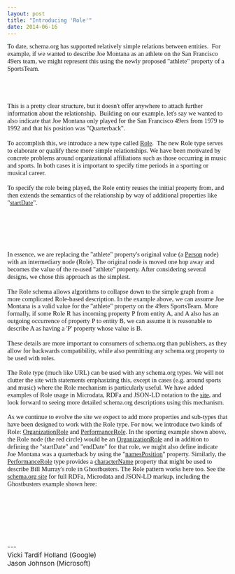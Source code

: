 ```yaml
---
layout: post
title: "Introducing 'Role'"
date: 2014-06-16
---
```


<div dir="ltr" style="text-align: left;">
<span style="font-family: Calibri; font-size: 11pt;">To date, schema.org
has supported relatively simple relations between entities.  For example, if we wanted to describe Joe
Montana as an athlete on the San Francisco 49ers team, we might represent this
using the newly proposed "athlete" property of a SportsTeam. </span><br />
<span style="font-family: inherit;"><br /></span>
<span id="docs-internal-guid-e9c1bb3e-90df-9821-95d3-6257338dbd46"><span style="font-size: 15px; vertical-align: baseline; white-space: pre-wrap;"><span style="font-family: inherit;"></span></span></span><br />
<div class="separator" style="clear: both; text-align: center;">
<br /></div>
<div class="separator" style="clear: both; text-align: center;">
<a href="http://1.bp.blogspot.com/-h-nBek0AUlk/U58Xo-yuc_I/AAAAAAAAI5M/ORErxieZ7Fg/s1600/sdo-sports-image0.png" style="margin-left: 1em; margin-right: 1em;"><img alt="" border="0" src="http://1.bp.blogspot.com/-h-nBek0AUlk/U58Xo-yuc_I/AAAAAAAAI5M/ORErxieZ7Fg/s1600/sdo-sports-image0.png" title="San Fran 49ers linked by a 'member' arrow to Joe Montana." /></a></div>
<br />
<div style="font-family: Calibri; font-size: 11.0pt; margin: 0in;">
This is a pretty
clear structure, but it doesn't offer anywhere to attach further information
about the relationship.  Building on our example,
let's say we wanted to also indicate that Joe Montana only played for the San
Francisco 49ers from 1979 to 1992 and that his position was "Quarterback".</div>
<div style="font-family: Calibri; font-size: 11.0pt; margin: 0in;">
<br /></div>
<div style="font-family: Calibri; font-size: 11.0pt; margin: 0in;">
To accomplish this,
we introduce a new type called <a href="http://schema.org/Role">Role</a>.  The
new Role type serves to elaborate or qualify these more simple relationships.
We have been motivated by concrete problems around organizational affiliations
such as those occurring in music and sports. In both cases it is important to
specify time periods in a sporting or musical career.</div>
<div style="font-family: Calibri; font-size: 11.0pt; margin: 0in;">
<br /></div>
<div style="font-family: Calibri; font-size: 11.0pt; margin: 0in;">
To specify the role
being played, the Role entity reuses the initial property from, and then extends the semantics of the relationship by way of additional properties
like "<a href="http://schema.org/startDate">startDate</a>".</div>
<br />
<div style="font-family: Calibri; font-size: 11.0pt; margin: 0in;">
<br /></div>
<div dir="ltr" style="line-height: 1.15; margin-bottom: 0pt; margin-top: 0pt;">
<span style="background-color: transparent; color: black; font-size: 15px; font-style: normal; font-variant: normal; font-weight: normal; text-decoration: none; vertical-align: baseline; white-space: pre-wrap;"><span id="docs-internal-guid-e9c1bb3e-a577-1d27-5da3-def9efa5742f"><span style="font-family: Arial; vertical-align: baseline;"></span></span></span></div>
<div class="separator" style="clear: both; text-align: center;">
<br /></div>
<div class="separator" style="clear: both; text-align: center;">
<a href="http://4.bp.blogspot.com/-jf3x5HkGVF8/U58cxdWKZoI/AAAAAAAAI5g/bIha2aZn3Ek/s1600/sdo-athlete-role.png" style="margin-left: 1em; margin-right: 1em;"><img alt="" border="0" src="http://4.bp.blogspot.com/-jf3x5HkGVF8/U58cxdWKZoI/AAAAAAAAI5g/bIha2aZn3Ek/s1600/sdo-athlete-role.png" title="San Fran 49ers having an 'athlete' link to a Role, which in turn has another 'athlete' link to Joe Montana, as well as a startDate of 1979." /></a></div>
<div class="separator" style="clear: both; text-align: center;">
<br /></div>
<div class="separator" style="clear: both; text-align: center;">
<span id="docs-internal-guid-e9c1bb3e-a586-f8c9-8247-cd6a755f7ce5"><span style="font-family: Arial; font-size: 15px; vertical-align: baseline; white-space: pre-wrap;"></span></span></div>
<div class="separator" style="clear: both; text-align: center;">
<br /></div>
<div dir="ltr" style="line-height: 1.15; margin-bottom: 0pt; margin-top: 0pt;">
<div class="separator" style="clear: both; text-align: center;">
<br /></div>
<div style="font-family: Calibri; font-size: 11.0pt; margin: 0in;">
In essence, we are
replacing the "athlete" property's original value (a <a href="http://schema.org/Person">Person</a> node) with an intermediary node (Role). The
original node is moved one hop away and becomes the value of the re-used "athlete" property. After considering several designs, we chose this
approach as the simplest.</div>
<div style="font-family: Calibri; font-size: 11.0pt; margin: 0in;">
<br /></div>
<div style="font-family: Calibri; font-size: 11.0pt; margin: 0in;">
The Role schema
allows algorithms to collapse down to the simple graph from a more complicated
Role-based description. In the example above, we can assume Joe Montana is a
valid value for the "athlete" property on the 49ers SportsTeam. More
formally, if some Role R has incoming property P from entity A, and A also has
an outgoing occurrence of property P to entity B, we can assume it is
reasonable to describe A as having a 'P' property whose value is B. </div>
<div style="font-family: Calibri; font-size: 11.0pt; margin: 0in;">
<br /></div>
<div style="font-family: Calibri; font-size: 11.0pt; margin: 0in;">
These details are
more important to consumers of schema.org than publishers, as they allow for
backwards compatibility, while also permitting any schema.org property to be
used with roles. </div>
<div style="font-family: Calibri; font-size: 11.0pt; margin: 0in;">
<br /></div>
<div style="font-family: Calibri; font-size: 11.0pt; margin: 0in;">
The Role type (much
like URL) can be used with any schema.org types. We will not clutter the site
with statements emphasizing this, except in cases (e.g. around sports and
music) where the Role mechanism is particularly useful. We have added examples
of Role usage in Microdata, RDFa and JSON-LD notation to the <a href="http://schema.org/Role">site</a>, and look forward to seeing more
detailed schema.org descriptions using this mechanism.</div>
<br /></div>
<div style="font-family: Calibri; font-size: 11.0pt; margin: 0in;">
As we continue to
evolve the site we expect to add more properties and sub-types that have been
designed to work with the Role type. For now, we introduce two kinds of Role:
<a href="http://schema.org/OrganizationRole" target="_blank">OrganizationRole</a> and <a href="http://schema.org/PerformanceRole" target="_blank">PerformanceRole</a>. In the sporting example shown above, the
Role node (the red circle) would be an <a href="http://schema.org/OrganizationRole" target="_blank">OrganizationRole</a> and in addition to
defining the "startDate" and "endDate" for that role, we
might also define indicate Joe Montana was a quarterback by using the
"<a href="http://schema.org/namedPosition" target="_blank">namesPosition</a>" property. Similarly, the <a href="http://schema.org/PerformanceRole" target="_blank">PerformanceRole</a> type
provides a <a href="http://schema.org/characterName" target="_blank">characterName</a> property that might be used to describe Bill Murray's
role in Ghostbusters. The Role pattern works here too. See the <a href="http://schema.org/Role">schema.org site</a> for full RDFa, Microdata and JSON-LD markup, including the Ghostbusters example shown here:</div>
<span style="font-family: inherit; font-size: 15px; white-space: pre-wrap;"><br /></span><br />
<span style="font-family: Arial; font-size: 15px; vertical-align: baseline; white-space: pre-wrap;"><br /></span>
<div class="separator" style="clear: both; text-align: center;">
<a href="http://3.bp.blogspot.com/-9ZNmMYVIvkQ/U58dliwFPbI/AAAAAAAAI5s/KociBJuFDBo/s1600/sdo-ghostbusters-role.png" style="margin-left: 1em; margin-right: 1em;"><img alt="" border="0" src="http://3.bp.blogspot.com/-9ZNmMYVIvkQ/U58dliwFPbI/AAAAAAAAI5s/KociBJuFDBo/s1600/sdo-ghostbusters-role.png" title="Ghostbusters has an actor Role, which has an actor property with value Bill Murray. The Role also indicates a characterName: Dr. Peter Venkman." /></a></div>
<span style="font-family: Arial; font-size: 15px; vertical-align: baseline; white-space: pre-wrap;"><br /></span>
<span style="font-family: inherit; font-size: 15px; white-space: pre-wrap;"><br /></span>
<span id="docs-internal-guid-e9c1bb3e-91bd-b02f-0cd8-f0e48e85f868"><span style="font-family: Arial; font-size: 15px; vertical-align: baseline; white-space: pre-wrap;"></span></span><br />
<span style="font-size: 15px; vertical-align: baseline; white-space: pre-wrap;"><span style="font-family: inherit;"><br /></span></span>
<span style="font-size: 15px; vertical-align: baseline; white-space: pre-wrap;"><span style="font-family: inherit;">---</span></span><br />
<span style="font-size: 15px; white-space: pre-wrap;"><span style="font-family: inherit;">Vicki Tardif Holland (Google)</span></span><br />
<span style="font-size: 15px; white-space: pre-wrap;"><span style="font-family: inherit;">Jason Johnson (Microsoft)</span></span></div>